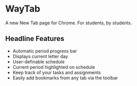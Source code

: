# WayTab
A new New Tab page for Chrome. For students, by students.

## Headline Features
* Automatic period progress bar
* Displays current letter day
* User-definable schedule
* Current period highlighted on schedule
* Keep track of your tasks and assignments
* Easily add bookmarks from any tab via the toolbar
